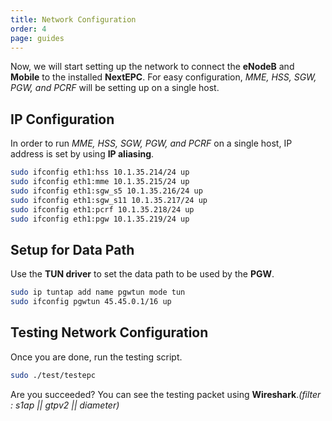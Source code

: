 ```yaml
---
title: Network Configuration
order: 4
page: guides
---
```


Now, we will start setting up the network to connect the **eNodeB** and **Mobile** to the installed **NextEPC**. For easy configuration, _MME, HSS, SGW, PGW, and PCRF_ will be setting up on a single host.

## IP Configuration

In order to run _MME, HSS, SGW, PGW, and PCRF_ on a single host, IP address is set by using **IP aliasing**.

```bash
sudo ifconfig eth1:hss 10.1.35.214/24 up
sudo ifconfig eth1:mme 10.1.35.215/24 up
sudo ifconfig eth1:sgw_s5 10.1.35.216/24 up
sudo ifconfig eth1:sgw_s11 10.1.35.217/24 up
sudo ifconfig eth1:pcrf 10.1.35.218/24 up
sudo ifconfig eth1:pgw 10.1.35.219/24 up
```

## Setup for Data Path

Use the **TUN driver** to set the data path to be used by the **PGW**.

```bash
sudo ip tuntap add name pgwtun mode tun
sudo ifconfig pgwtun 45.45.0.1/16 up
```

## Testing Network Configuration

Once you are done, run the testing script.
```bash
sudo ./test/testepc
```
Are you succeeded? You can see the testing packet using **Wireshark**._(filter : s1ap || gtpv2 || diameter)_

